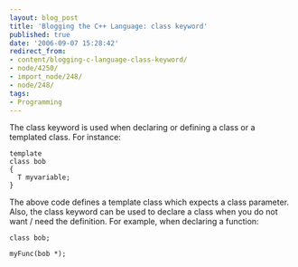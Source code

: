 ```yaml
---
layout: blog_post
title: 'Blogging the C++ Language: class keyword'
published: true
date: '2006-09-07 15:28:42'
redirect_from:
- content/blogging-c-language-class-keyword/
- node/4250/
- import_node/248/
- node/248/
tags:
- Programming
---
```


The class keyword is used when declaring or defining a class or a templated class. For instance:

    template
    class bob
    {
      T myvariable;
    }

The above code defines a template class which expects a class parameter. Also, the class keyword can be used to declare a class when you do not want / need the definition. For example, when declaring a function:

    class bob;

    myFunc(bob *);
